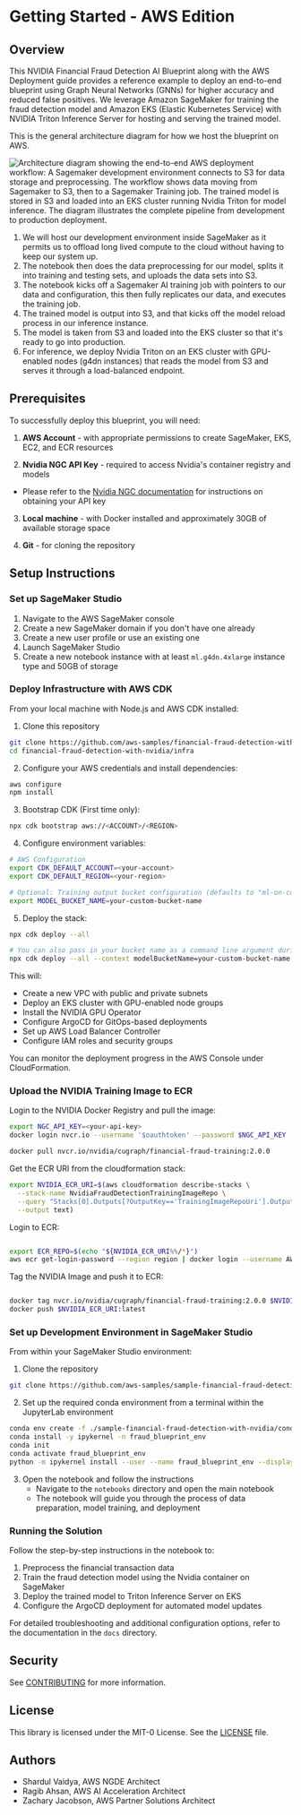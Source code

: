 # Getting Started - AWS Edition

## Overview

This NVIDIA Financial Fraud Detection AI Blueprint along with the AWS Deployment guide provides a reference example to deploy an end-to-end blueprint using Graph Neural Networks (GNNs) for higher accuracy and reduced false positives. We leverage Amazon SageMaker for training the fraud detection model and Amazon EKS (Elastic Kubernetes Service) with NVIDIA Triton Inference Server for hosting and serving the trained model.

This is the general architecture diagram for how we host the blueprint on AWS.

![Architecture diagram showing the end-to-end AWS deployment workflow: A
Sagemaker development environment connects to S3 for data storage and
preprocessing. The workflow shows data moving from Sagemaker to S3, then to a
Sagemaker Training job. The trained model is stored in S3 and loaded into an
EKS cluster running Nvidia Triton for model inference. The diagram illustrates
the complete pipeline from development to production deployment.](./docs/arch-diagram.png)

1. We will host our development environment inside SageMaker as it permits us to
   offload long lived compute to the cloud without having to keep our system up.
2. The notebook then does the data preprocessing for our model, splits it into
   training and testing sets, and uploads the data sets into S3.
3. The notebook kicks off a Sagemaker AI training job with pointers to our data
   and configuration, this then fully replicates our data, and executes the
   training job.
4. The trained model is output into S3, and that kicks off the model reload
   process in our inference instance.
5. The model is taken from S3 and loaded into the EKS cluster so that it's
   ready to go into production.
6. For inference, we deploy Nvidia Triton on an EKS cluster with GPU-enabled nodes
   (g4dn instances) that reads the model from S3 and serves it through a load-balanced
   endpoint.

## Prerequisites

To successfully deploy this blueprint, you will need:

1. **AWS Account** - with appropriate permissions to create SageMaker, EKS, EC2,
and ECR resources

2. **Nvidia NGC API Key** - required to access Nvidia's container registry and models

- Please refer to the [Nvidia NGC
    documentation](https://docs.nvidia.com/ngc/ngc-overview/index.html#generating-api-key)
    for instructions on obtaining your API key

3. **Local machine** - with Docker installed and approximately 30GB of available storage space

4. **Git** - for cloning the repository

## Setup Instructions

### Set up SageMaker Studio

1. Navigate to the AWS SageMaker console
2. Create a new SageMaker domain if you don't have one already
3. Create a new user profile or use an existing one
4. Launch SageMaker Studio
5. Create a new notebook instance with at least `ml.g4dn.4xlarge` instance type
   and 50GB of storage

### Deploy Infrastructure with AWS CDK

From your local machine with Node.js and AWS CDK installed:

1. Clone this repository

```sh
git clone https://github.com/aws-samples/financial-fraud-detection-with-nvidia
cd financial-fraud-detection-with-nvidia/infra
```

2. Configure your AWS credentials and install dependencies:

```bash
aws configure
npm install
```

3. Bootstrap CDK (First time only):

```bash
npx cdk bootstrap aws://<ACCOUNT>/<REGION>
```

4. Configure environment variables:

```bash
# AWS Configuration
export CDK_DEFAULT_ACCOUNT=<your-account>
export CDK_DEFAULT_REGION=<your-region>

# Optional: Training output bucket configuration (defaults to "ml-on-containers")
export MODEL_BUCKET_NAME=your-custom-bucket-name
```

5. Deploy the stack:

```bash
npx cdk deploy --all

# You can also pass in your bucket name as a command line argument during deployment
npx cdk deploy --all --context modelBucketName=your-custom-bucket-name
```

This will:

- Create a new VPC with public and private subnets
- Deploy an EKS cluster with GPU-enabled node groups
- Install the NVIDIA GPU Operator
- Configure ArgoCD for GitOps-based deployments
- Set up AWS Load Balancer Controller
- Configure IAM roles and security groups

You can monitor the deployment progress in the AWS Console under CloudFormation.

### Upload the NVIDIA Training Image to ECR

Login to the NVIDIA Docker Registry and pull the image:

```bash
export NGC_API_KEY=<your-api-key>
docker login nvcr.io --username '$oauthtoken' --password $NGC_API_KEY

docker pull nvcr.io/nvidia/cugraph/financial-fraud-training:2.0.0
```

Get the ECR URI from the cloudformation stack:

```bash
export NVIDIA_ECR_URI=$(aws cloudformation describe-stacks \
  --stack-name NvidiaFraudDetectionTrainingImageRepo \
  --query "Stacks[0].Outputs[?OutputKey=='TrainingImageRepoUri'].OutputValue" \
  --output text)
```

Login to ECR:

```bash

export ECR_REPO=$(echo "${NVIDIA_ECR_URI%%/*}")
aws ecr get-login-password --region region | docker login --username AWS --password-stdin $ECR_REPO
```

Tag the NVIDIA Image and push it to ECR:

```bash

docker tag nvcr.io/nvidia/cugraph/financial-fraud-training:2.0.0 $NVIDIA_ECR_URI:latest
docker push $NVIDIA_ECR_URI:latest
```

### Set up Development Environment in SageMaker Studio

From within your SageMaker Studio environment:

1. Clone the repository

```sh
git clone https://github.com/aws-samples/sample-financial-fraud-detection-with-nvidia.git
```

2. Set up the required conda environment from a terminal within the JupyterLab environment

```sh
conda env create -f ./sample-financial-fraud-detection-with-nvidia/conda/notebook_env.yaml
conda install -y ipykernel -n fraud_blueprint_env
conda init
conda activate fraud_blueprint_env
python -m ipykernel install --user --name fraud_blueprint_env --display-name "user_env:(fraud_blueprint_env)"
```

3. Open the notebook and follow the instructions
   - Navigate to the `notebooks` directory and open the main notebook
   - The notebook will guide you through the process of data preparation, model
     training, and deployment

### Running the Solution

Follow the step-by-step instructions in the notebook to:

1. Preprocess the financial transaction data
2. Train the fraud detection model using the Nvidia container on SageMaker
3. Deploy the trained model to Triton Inference Server on EKS
4. Configure the ArgoCD deployment for automated model updates

For detailed troubleshooting and additional configuration options, refer to the
documentation in the `docs` directory.

## Security

See [CONTRIBUTING](CONTRIBUTING.md#security-issue-notifications) for more information.

## License

This library is licensed under the MIT-0 License. See the [LICENSE](LICENSE) file.

## Authors

- Shardul Vaidya, AWS NGDE Architect
- Ragib Ahsan, AWS AI Acceleration Architect
- Zachary Jacobson, AWS Partner Solutions Architect
